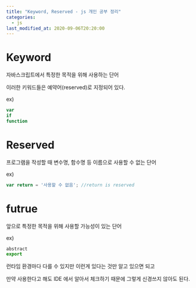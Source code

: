 ```yaml
---
title: "Keyword, Reserved - js 개인 공부 정리"
categories: 
  - js
last_modified_at: 2020-09-06T20:20:00
---
```


# Keyword

자바스크립트에서 특정한 목적을 위해 사용하는 단어

이러한 키워드들은 예약어(reserved)로 지정되어 있다.

ex)  
```js
var  
if  
function  
```

# Reserved

프로그램을 작성할 때 변수명, 함수명 등 이름으로 사용할 수 없는 단어

ex)  
```js
var return = '사용할 수 없음'; //return is reserved
```

# futrue

앞으로 특정한 목적을 위해 사용할 가능성이 있는 단어

ex)  
```js
abstract  
export  
```

런타임 환경마다 다를 수 있지만 이런게 있다는 것만 알고 있으면 되고

만약 사용한다고 해도 IDE 에서 알아서 체크하기 때문에 그렇게 신경쓰지 않아도 된다.
